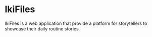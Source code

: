 # IkiFiles
IkiFiles is a web application that provide a platform for storytellers to showcase their daily routine stories.
